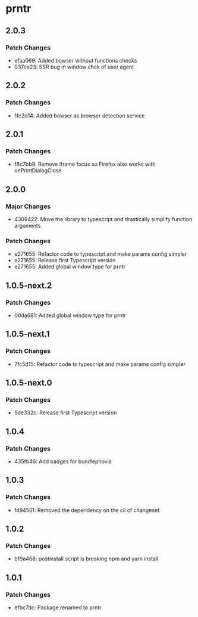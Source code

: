 # prntr

## 2.0.3

### Patch Changes

- efaa069: Added bowser without functions checks
- 037ce23: SSR bug in window chck of user agent

## 2.0.2

### Patch Changes

- 1fc2d14: Added bowser as browser detection service

## 2.0.1

### Patch Changes

- f8c7bb8: Remove iframe focus so Firefox also works with onPrintDialogClose

## 2.0.0

### Major Changes

- 4309422: Move the library to typescript and drastically simplify function arguments

### Patch Changes

- e271655: Refactor code to typescript and make params config simpler
- e271655: Release first Typescript version
- e271655: Added global window type for prntr

## 1.0.5-next.2

### Patch Changes

- 00da681: Added global window type for prntr

## 1.0.5-next.1

### Patch Changes

- 7fc5d15: Refactor code to typescript and make params config simpler

## 1.0.5-next.0

### Patch Changes

- 5de332c: Release first Typescript version

## 1.0.4

### Patch Changes

- 435fb46: Add badges for bundlephovia

## 1.0.3

### Patch Changes

- fd94561: Removed the dependency on the cli of changeset

## 1.0.2

### Patch Changes

- bf9a468: postinstall script is breaking npm and yarn install

## 1.0.1

### Patch Changes

- efbc7dc: Package renamed to prntr
